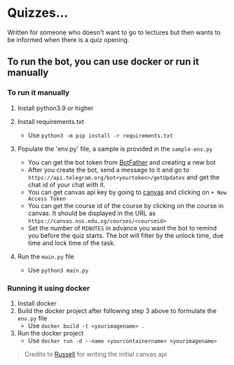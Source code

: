 # Quizzes...
Written for someone who doesn't want to go to lectures but then wants to be informed when there is a quiz opening.

## To run the bot, you can use docker or run it manually
### To run it manually
1. Install python3.9 or higher
2. Install requirements.txt
    - Use `python3 -m pip install -r requirements.txt`
3. Populate the 'env.py' file, a sample is provided in the `sample-env.py`

    - You can get the bot token from [BotFather](https://t.me/BotFather) and creating a new bot
    - After you create the bot, send a message to it and go to `https://api.telegram.org/bot<yourtoken>/getUpdates` and get the chat id of your chat with it.
    - You can get canvas api key by going to [canvas](https://canvas.nus.edu.sg/profile/settings) and clicking on `+ New Access Token`
    - You can get the course id of the course by clicking on the course in canvas. It should be displayed in the URL as `https://canvas.nus.edu.sg/courses/<courseid>`
    - Set the number of `MINUTES` in advance you want the bot to remind you before the quiz starts. The bot will filter by the unlock time, due time and lock time of the task.
4. Run the `main.py` file
    - Use `python3 main.py`

### Running it using docker
1. Install docker
2. Build the docker project after following step 3 above to formulate the `env.py` file
    - Use `docker build -t <yourimagename> .`
3. Run the docker project
    - Use `docker run -d --name <yourcontainername> <yourimagename>`

> Credits to [Russell](https://github.com/russelldash332) for writing the initial canvas api